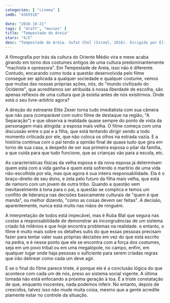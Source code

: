 ```yaml
---
categories: [ "cinema" ]
imdb: "4365518"

date: "2016-10-21"
tags: [ "draft", "movies" ]
title: "Tempestade de Areia"
stars: "4/5"
desc: "Tempestade de Areia. Sufat Chol (Israel, 2016). Dirigido por Elite Zexer. Escrito por Elite Zexer. Com Lamis Ammar (Layla), Ruba Blal (Jalila), Hitham Omari (Suliman), Khadija Al Akel (Tasnim), Jalal Masrwa (Anwar)."
---
```

A filmografia por trás da cultura do Oriente Médio vira e mexe acaba girando em torno dos costumes antigos de uma cultura predominantemente "machista e opressora". Em Tempestade de Areia, isso não é diferente. Contudo, encarando como toda a questão desenvolvida pelo filme consegue ser aplicada a qualquer sociedade e qualquer costume, vemos que muitas das nossas próprias ações, nós, do "mundo civilizado do Ocidente", que acreditamos ser atribuída à nossa liberdade de escolha, são apenas reflexos de uma cultura que já existia antes de nós existirmos. Onde está o seu livre-arbítrio agora?

A direção do estreante Elite Zexer torna tudo imediatista com sua câmera que não para (comparável com outro filme de destaque na região, "A Separação") e que observa a realidade quase sempre do ponto de vista da personagem mais atingida: a esposa mais velha. O filme começa com uma discussão entre o pai e a filha, que está tentando dirigir sendo a todo momento criticada por ele, que não coloca os olhos na estrada vazia. E a história continua com o pai tendo a opinião final de quase tudo que gira em torno de sua casa, a despeito de ser sua primeira esposa o pilar da família, a que cuida para que tudo funcione, que as crianças vão para a escola, etc.

As características físicas da velha esposa e da nova esposa já determinam quem está com a vida ganha e quem está sofrendo o martírio de uma vida não-escolhida por ela, mas que agora é sua inteira responsabilidade. Ela é o braço-direito de seu dono, e zela pelo futuro da filha mais velha, que está de namoro com um jovem de outra tribo. Quando a questão vem inevitavelmente à tona para o pai, a questão se complica e temos um conflito de liderança nas decisões basicamente culturais de "quem é que manda", ou melhor dizendo, "como as coisas devem ser feitas". A decisão, aparentemente, nunca está muito nas mãos de ninguém.

A interpretação de todos está impecável, mas é Ruba Blal que segura nas costas a responsabilidade de demonstrar as incongruências de um sistema criado há milênios e que hoje encontra problemas na realidade. o entanto, o filme é muito mais sobre os detalhes sutis do que essas pessoas precisam fazer para tentar valer suas próprias decisões em vez do que está escrito na pedra, e é nesse ponto que ele se encontra com a força dos costumes, seja em um povo tribal ou em uma megalópole, no campo, enfim, em qualquer lugar onde haja pessoas o suficiente para serem criadas regras que irão delinear como cada um deve agir.

E se o final do filme parece triste, é porque ele é a conclusão lógica do que acontece com cada um de nós, preso ao sistema social vigente. A última tomada não está enfocando a próxima geração à toa. É a triste constatação de que, enquanto inocentes, nada podemos inferir. No entanto, depois de crescidos, talvez isso não mude muita coisa, mesmo que a gente acredite piamente estar no controle da situação.

